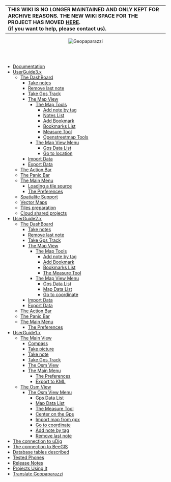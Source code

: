 <table cellpadding='15'>
<tr>
<td width='60%' valign='center'>
<b>THIS WIKI IS NO LONGER MAINTAINED AND ONLY KEPT FOR ARCHIVE REASONS.</b>
<b>
THE NEW WIKI SPACE FOR THE PROJECT HAS MOVED <a href='https://github.com/geopaparazzi/geopaparazzi/wiki'>HERE</a>.<br>
(if you want to help, please contact us).</b>
</td>
</tr>
</table>
<p align='center'><img src='https://github.com/geopaparazzi/geopaparazzi/wiki/images/ic_launcher.png' alt='Geopaparazzi' /></p>
<br /><br />

  * [Documentation](Docs.md)
  * [UserGuide3.x](UserGuide3.md)
    * [The DashBoard](DashBoard3.md)
      * [Take notes](TakeNotes3.md)
      * [Remove last note](RemoveNotes3.md)
      * [Take Gps Track](TakeGpsLog3.md)
      * [The Map View](MapView3.md)
        * [The Map Tools](MapTools3.md)
          * [Add note by tag](AddNoteByTag3.md)
          * [Notes List](NotesView3.md)
          * [Add Bookmark](AddBookmark3.md)
          * [Bookmarks List](BookmarksList3.md)
          * [Measure Tool](MeasureTool3.md)
          * [Openstreetmap Tools](OsmTools3.md)
        * [The Map View Menu](MapMenu3.md)
          * [Gps Data List](GpsDataList3.md)
          * [Go to location](GoTo3.md)
      * [Import Data](ImportData3.md)
      * [Export Data](ExportData3.md)
    * [The Action Bar](ActionBar3.md)
    * [The Panic Bar](PanicBar3.md)
    * [The Main Menu](MainMenu3.md)
      * [Loading a tile source](TileSources3.md)
      * [The Preferences](Preferences3.md)
    * [Spatialite Support](Spatialite3.md)
    * [Vector Maps](VectorMaps3.md)
    * [Tiles preparation](Tiles4Geopaparazzi3.md)
    * [Cloud shared projects](GeopapCloud3.md)
  * [UserGuide2.x](UserGuide2.md)
    * [The DashBoard](DashBoard2.md)
      * [Take notes](TakeNotes2.md)
      * [Remove last note](RemoveNotes2.md)
      * [Take Gps Track](TakeGpsLog2.md)
      * [The Map View](MapView2.md)
        * [The Map Tools](MapTools2.md)
          * [Add note by tag](AddNoteByTag2.md)
          * [Add Bookmark](AddBookmark2.md)
          * [Bookmarks List](BookmarksList2.md)
          * [The Measure Tool](MeasureTool2.md)
        * [The Map View Menu](MapMenu2.md)
          * [Gps Data List](GpsDataList2.md)
          * [Map Data List](MapDataList2.md)
          * [Go to coordinate](GoTo2.md)
      * [Import Data](ImportData2.md)
      * [Export Data](ExportData2.md)
    * [The Action Bar](ActionBar2.md)
    * [The Panic Bar](PanicBar2.md)
    * [The Main Menu](MainMenu2.md)
      * [The Preferences](Preferences2.md)
  * [UserGuide1.x](UserGuide.md)
    * [The Main View](MainView.md)
      * [Compass](Compass.md)
      * [Take picture](TakePicture.md)
      * [Take note](TakeNote.md)
      * [Take Gps Track](TakeGpsLog.md)
      * [The Osm View](OsmView.md)
      * [The Main Menu](MainMenu.md)
        * [The Preferences](Preferences.md)
        * [Export to KML](KmlExport.md)
    * [The Osm View](OsmView.md)
      * [The Osm View Menu](OsmMenu.md)
        * [Gps Data List](GpsDataList.md)
        * [Map Data List](MapDataList.md)
        * [The Measure Tool](MeasureTool.md)
        * [Center on the Gps](CenterOnGps.md)
        * [Import map from gpx](ImportGpx.md)
        * [Go to coordinate](GoTo.md)
        * [Add note by tag](AddNoteByTag.md)
        * [Remove last note](RemoveLastNote.md)
  * [The connection to uDig](GeopaparazziAndUdig.md)
  * [The connection to BeeGIS](GeopaparazziAndBeegis.md)
  * [Database tables described](DbTables.md)
  * [Tested Phones](TestedPhones.md)
  * [Release Notes](ReleaseNotes.md)
  * [Projects Using It](ProjectsUsingIt.md)
  * [Translate Geopaparazzi](TranslateGeopaparazzi.md)